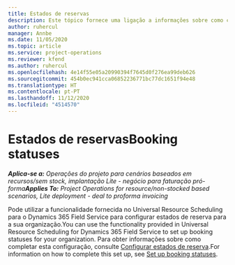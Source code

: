 ```yaml
---
title: Estados de reservas
description: Este tópico fornece uma ligação a informações sobre como configurar estados de reserva para o Project Operations.
author: ruhercul
manager: Annbe
ms.date: 11/05/2020
ms.topic: article
ms.service: project-operations
ms.reviewer: kfend
ms.author: ruhercul
ms.openlocfilehash: 4e14f55e05a20990394f7645d0f276ea99deb626
ms.sourcegitcommit: 454b0ec941cca06852236771bc77dc1651f94e48
ms.translationtype: HT
ms.contentlocale: pt-PT
ms.lasthandoff: 11/12/2020
ms.locfileid: "4514570"
---
```

# <a name="booking-statuses"></a><span data-ttu-id="ddd02-103">Estados de reservas</span><span class="sxs-lookup"><span data-stu-id="ddd02-103">Booking statuses</span></span>

<span data-ttu-id="ddd02-104">_**Aplica-se a:** Operações do projeto para cenários baseados em recursos/sem stock, implantação Lite - negócio para faturação pró-forma_</span><span class="sxs-lookup"><span data-stu-id="ddd02-104">_**Applies To:** Project Operations for resource/non-stocked based scenarios, Lite deployment - deal to proforma invoicing_</span></span>

<span data-ttu-id="ddd02-105">Pode utilizar a funcionalidade fornecida no Universal Resource Scheduling para o Dynamics 365 Field Service para configurar estados de reserva para a sua organização.</span><span class="sxs-lookup"><span data-stu-id="ddd02-105">You can use the functionality provided in Universal Resource Scheduling for Dynamics 365 Field Service to set up booking statuses for your organization.</span></span> <span data-ttu-id="ddd02-106">Para obter informações sobre como completar esta configuração, consulte [Configurar estados de reserva](https://docs.microsoft.com/dynamics365/field-service/set-up-booking-statuses).</span><span class="sxs-lookup"><span data-stu-id="ddd02-106">For information on how to complete this set up, see [Set up booking statuses](https://docs.microsoft.com/dynamics365/field-service/set-up-booking-statuses).</span></span>
